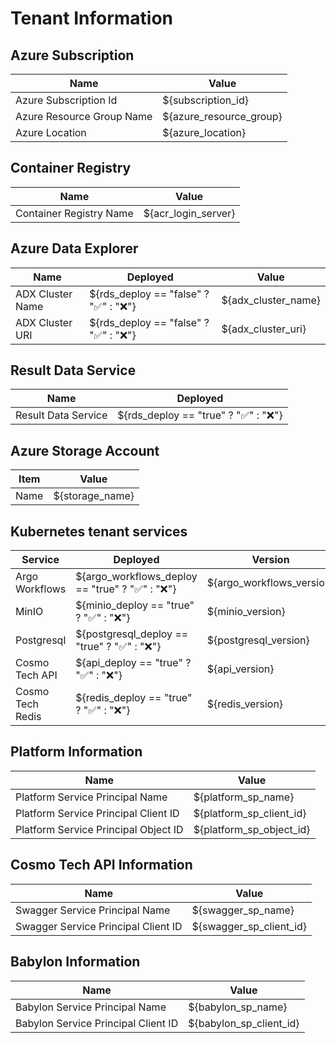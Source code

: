 # Tenant Information

## Azure Subscription

Name  | Value
------- | --------
Azure Subscription Id | ${subscription_id}
Azure Resource Group Name | ${azure_resource_group}
Azure Location | ${azure_location}

## Container Registry

Name  | Value
------- | --------
Container Registry Name | ${acr_login_server}

## Azure Data Explorer

Name  | Deployed | Value
------- | -------- | --------
ADX Cluster Name | ${rds_deploy == "false" ? "✅" : "❌"} | ${adx_cluster_name}
ADX Cluster URI | ${rds_deploy == "false" ? "✅" : "❌"} | ${adx_cluster_uri}

## Result Data Service

Name  | Deployed
------- | --------
Result Data Service | ${rds_deploy == "true" ? "✅" : "❌"}

## Azure Storage Account

Item  | Value
------- | --------
Name | ${storage_name}

## Kubernetes tenant services

Service  | Deployed | Version | URL
------- | -------- | -------- | --------
Argo Workflows | ${argo_workflows_deploy == "true" ? "✅" : "❌"} | ${argo_workflows_version} | N/A
MinIO | ${minio_deploy == "true" ? "✅" : "❌"} | ${minio_version} | N/A
Postgresql | ${postgresql_deploy == "true" ? "✅" : "❌"} | ${postgresql_version} | N/A
Cosmo Tech API | ${api_deploy == "true" ? "✅" : "❌"} | ${api_version} | ${api_url}
Cosmo Tech Redis | ${redis_deploy == "true" ? "✅" : "❌"} | ${redis_version} | N/A

## Platform Information

Name  | Value
------- | --------
Platform Service Principal Name | ${platform_sp_name}
Platform Service Principal Client ID | ${platform_sp_client_id}
Platform Service Principal Object ID | ${platform_sp_object_id}

## Cosmo Tech API Information

Name  | Value
------- | --------
Swagger Service Principal Name | ${swagger_sp_name}
Swagger Service Principal Client ID | ${swagger_sp_client_id}

## Babylon Information

Name  | Value
------- | --------
Babylon Service Principal Name | ${babylon_sp_name}
Babylon Service Principal Client ID | ${babylon_sp_client_id}
